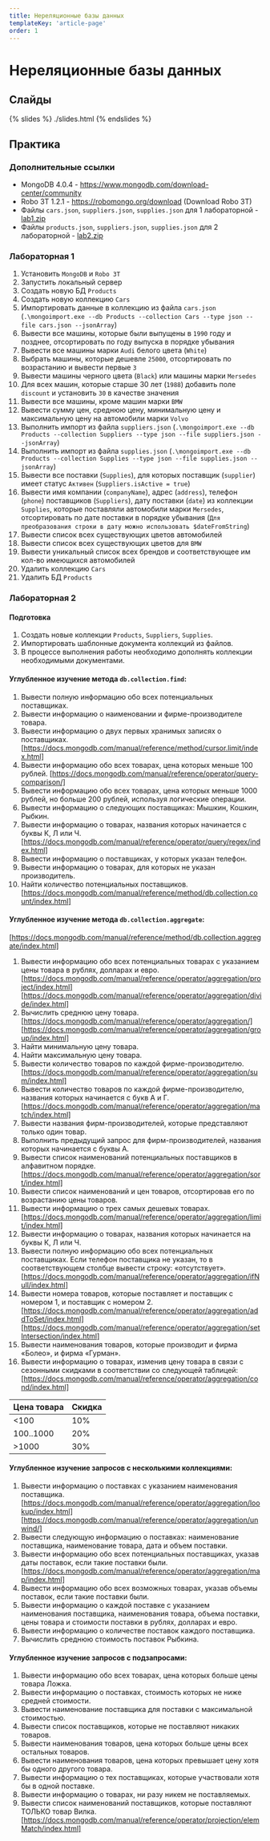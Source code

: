 ```yaml
---
title: Нереляционные базы данных
templateKey: 'article-page'
order: 1
---
```

# Нереляционные базы данных
## Слайды
{% slides %}
./slides.html
{% endslides %}

## Практика
### Дополнительные ссылки
* MongoDB 4.0.4 - https://www.mongodb.com/download-center/community
* Robo 3T 1.2.1 - https://robomongo.org/download (Download Robo 3T)
* Файлы `cars.json`, `suppliers.json`, `supplies.json` для 1 лабораторной - <a href="./lab1.zip" target="_blank">lab1.zip</a>
* Файлы `products.json`, `suppliers.json`, `supplies.json` для 2 лабораторной - <a href="./lab2.zip" target="_blank">lab2.zip</a>

### Лабораторная 1
1. Установить `MongoDB` и `Robo 3T`
2. Запустить локальный сервер
3. Создать новую БД `Products`
4. Создать новую коллекцию `Cars`
5. Импортировать данные в коллекцию из файла `cars.json` (`.\mongoimport.exe --db Products --collection Cars --type json --file cars.json --jsonArray`)
6. Вывести все машины, которые были выпущены в `1990` году и позднее, отсортировать по году выпуска в порядке убывания
7. Вывести все машины марки `Audi` белого цвета (`White`)
8. Выбрать машины, которые дешевле `25000`, отсортировать по возрастанию и вывести первые `3`
9. Вывести машины черного цвета (`Black`) или машины марки `Mersedes`
10. Для всех машин, которые старше 30 лет (`1988`) добавить поле `discount` и установить `30` в качестве значения
11. Вывести все машины, кроме машин марки `BMW`
12. Вывести сумму цен, среднюю цену, минимальную цену и максимальную цену на автомобили марки `Volvo`
13. Выполнить импорт из файла `suppliers.json` (`.\mongoimport.exe --db Products --collection Suppliers --type json --file suppliers.json --jsonArray`)
14. Выполнить импорт из файла `supplies.json` (`.\mongoimport.exe --db Products --collection Supplies --type json --file supplies.json --jsonArray`)
15. Вывести все поставки (`Supplies`), для которых поставщик (`supplier`) имеет статус `Активен` (`Suppliers.isActive = true`)
16. Вывести имя компании (`companyName`), адрес (`address`), телефон (`phone`) поставщиков (`Suppliers`), дату поставки (`date`) из коллекции `Supplies`, которые поставляли автомобили марки `Mersedes`, отсортировать по дате поставки в порядке убывания (`Для преобразования строки в дату можно использовать $dateFromString`)
17. Вывести список всех существующих цветов автомобилей
18. Вывести список всех существующих цветов для `BMW`
19. Вывести уникальный список всех брендов и соответствующее им кол-во имеющихся автомобилей
20. Удалить коллекцию `Cars`
21. Удалить БД `Products`

### Лабораторная 2
#### Подготовка
1. Создать новые коллекции `Products`, `Suppliers`, `Supplies`.
2. Импортировать шаблонные документа коллекций из файлов.
3. В процессе выполнения работы необходимо дополнять коллекции необходимыми документами.

#### Углубленное изучение метода `db.collection.find`:
1. Вывести полную информацию обо всех потенциальных поставщиках.
2. Вывести информацию о наименовании и фирме-производителе товара.
3. Вывести информацию о двух первых хранимых записях о поставщиках.
[https://docs.mongodb.com/manual/reference/method/cursor.limit/index.html]
4. Вывести информацию обо всех товарах, цена которых меньше 100 рублей.
[https://docs.mongodb.com/manual/reference/operator/query-comparison/]
5. Вывести информацию обо всех товарах, цена которых меньше 1000 рублей, но больше 200 рублей, используя логические операции.
6. Вывести информацию о следующих поставщиках: Мышкин, Кошкин, Рыбкин.
7. Вывести информацию о товарах, названия которых начинается с буквы К, Л или Ч.
[https://docs.mongodb.com/manual/reference/operator/query/regex/index.html]
8. Вывести информацию о поставщиках, у которых указан телефон.
9. Вывести информацию о товарах, для которых не указан производитель.
10. Найти количество потенциальных поставщиков.
[https://docs.mongodb.com/manual/reference/method/db.collection.count/index.html]

#### Углубленное изучение метода `db.collection.aggregate`:
[https://docs.mongodb.com/manual/reference/method/db.collection.aggregate/index.html]
1. Вывести информацию обо всех потенциальных товарах с указанием цены товара в рублях, долларах и евро.
[https://docs.mongodb.com/manual/reference/operator/aggregation/project/index.html]
[https://docs.mongodb.com/manual/reference/operator/aggregation/divide/index.html]
2. Вычислить среднюю цену товара.
[https://docs.mongodb.com/manual/reference/operator/aggregation/]
[https://docs.mongodb.com/manual/reference/operator/aggregation/group/index.html]
3. Найти минимальную цену товара.
4. Найти максимальную цену товара.
5. Вывести количество товаров по каждой фирме-производителю.
[https://docs.mongodb.com/manual/reference/operator/aggregation/sum/index.html]
6. Вывести количество товаров по каждой фирме-производителю, названия которых начинается с букв А и Г.
[https://docs.mongodb.com/manual/reference/operator/aggregation/match/index.html]
8. Вывести названия фирм-производителей, которые представляют только один товар.
9. Выполнить предыдущий запрос для фирм-производителей, названия которых начинается с буквы А.
10. Вывести список наименований потенциальных поставщиков в алфавитном порядке.
[https://docs.mongodb.com/manual/reference/operator/aggregation/sort/index.html]
11. Вывести список наименований и цен товаров, отсортировав его по возрастанию цены товаров.
12. Вывести информацию о трех самых дешевых товарах.
[https://docs.mongodb.com/manual/reference/operator/aggregation/limit/index.html]
13. Вывести информацию о товарах, названия которых начинается на буквы К, Л или Ч.
14. Вывести полную информацию обо всех потенциальных поставщиках. Если телефон поставщика не указан, то в соответствующем столбце вывести строку: «отсутствует».
[https://docs.mongodb.com/manual/reference/operator/aggregation/ifNull/index.html]
15. Вывести номера товаров, которые поставляет и поставщик с номером 1, и поставщик с номером 2.
[https://docs.mongodb.com/manual/reference/operator/aggregation/addToSet/index.html]
[https://docs.mongodb.com/manual/reference/operator/aggregation/setIntersection/index.html]
16. Вывести наименования товаров, которые производит и фирма «Болео», и фирма «Гурман».
17. Вывести информацию о товарах, изменив цену товара в связи с сезонными скидками в соответствии со следующей таблицей:
[https://docs.mongodb.com/manual/reference/operator/aggregation/cond/index.html]

| Цена товара | Скидка |
|-------------|--------|
| &lt;100     | 10%    |
| 100..1000   | 20%    |
| &gt;1000    | 30%    |

#### Углубленное изучение запросов с несколькими коллекциями:
1. Вывести информацию о поставках с указанием наименования поставщика.
[https://docs.mongodb.com/manual/reference/operator/aggregation/lookup/index.html]
[https://docs.mongodb.com/manual/reference/operator/aggregation/unwind/]
2. Вывести следующую информацию о поставках: наименование поставщика, наименование товара, дата и объем поставки.
3. Вывести информацию обо всех потенциальных поставщиках, указав даты поставок, если такие поставки были.
[https://docs.mongodb.com/manual/reference/operator/aggregation/map/index.html]
4. Вывести информацию обо всех возможных товарах, указав объемы поставок, если такие поставки были.
5. Вывести информацию о каждой поставке с указанием наименования поставщика, наименования товара, объема поставки, цены товара и стоимости поставки в рублях, долларах и евро.
6. Вывести информацию о количестве поставок каждого поставщика.
7. Вычислить среднюю стоимость поставок Рыбкина.

#### Углубленное изучение запросов с подзапросами:
1. Вывести информацию обо всех товарах, цена которых больше цены товара Ложка.
2. Вывести информацию о поставках, стоимость которых не ниже средней стоимости.
3. Вывести наименование поставщика для поставки с максимальной стоимостью.
4. Вывести список поставщиков, которые не поставляют никаких товаров.
5. Вывести наименования товаров, цена которых больше цены всех остальных товаров.
6. Вывести наименования товаров, цена которых превышает цену хотя бы одного другого товара.
7. Вывести информацию о тех поставщиках, которые участвовали хотя бы в одной поставке.
8. Вывести информацию о товарах, ни разу никем не поставляемых.
9. Вывести список наименований поставщиков, которые поставляют ТОЛЬКО товар Вилка.
[https://docs.mongodb.com/manual/reference/operator/projection/elemMatch/index.html]
